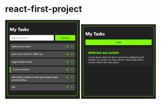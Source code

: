 # react-first-project
<img src="./img/preview.PNG" width="48%"> <img src="./img/TaskDetailPreview.PNG" width="48%"> 
